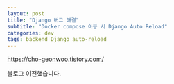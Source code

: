 ```yaml
---
layout: post
title: "Django 버그 해결"
subtitle: "Docker compose 이용 시 Django Auto Reload"
categories: dev
tags: backend Django auto-reload
---
```


https://cho-geonwoo.tistory.com/

블로그 이전했습니다.
